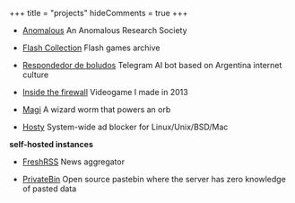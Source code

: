 +++
title = "projects"
hideComments = true
+++

- [Anomalous](https://anomalous.xyz/) An Anomalous Research Society

- [Flash Collection](https://4st.li/flash/) Flash games archive

- [Respondedor de boludos](https://t.me/respondedorbot) Telegram AI bot based on Argentina internet culture

- [Inside the firewall](https://4st.li/insidethefirewall) Videogame I made in 2013

- [Magi](https://magi.4st.li/) A wizard worm that powers an orb

- [Hosty](https://github.com/astrovm/hosty) System-wide ad blocker for Linux/Unix/BSD/Mac

**self-hosted instances**

- [FreshRSS](https://news.4st.li/) News aggregator

- [PrivateBin](https://bin.4st.li/) Open source pastebin where the server has zero knowledge of pasted data
